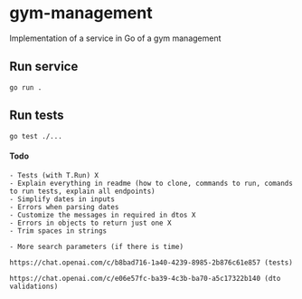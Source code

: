 # gym-management

Implementation of a service in Go of a gym management

## Run service

    go run .

## Run tests

    go test ./...

#### Todo

    - Tests (with T.Run) X
    - Explain everything in readme (how to clone, commands to run, comands to run tests, explain all endpoints)
    - Simplify dates in inputs
    - Errors when parsing dates
    - Customize the messages in required in dtos X
    - Errors in objects to return just one X
    - Trim spaces in strings

    - More search parameters (if there is time)

    https://chat.openai.com/c/b8bad716-1a40-4239-8985-2b876c61e857 (tests)

    https://chat.openai.com/c/e06e57fc-ba39-4c3b-ba70-a5c17322b140 (dto validations)
